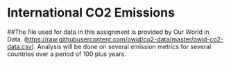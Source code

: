 # International CO2 Emissions
##The file used for data in this assignment is provided by Our World in Data.
(https://raw.githubusercontent.com/owid/co2-data/master/owid-co2-data.csv). Analysis will be done on several emission metrics for several countries over a period of 100 plus years.
